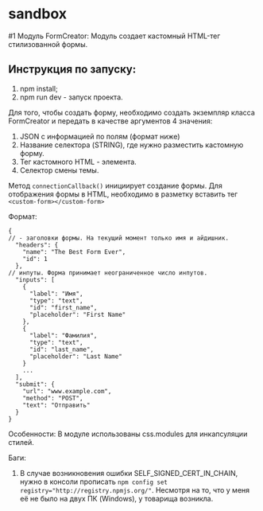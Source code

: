 # sandbox
 


#1 Модуль FormCreator: 
Модуль создает кастомный HTML-тег стилизованной формы. 

## Инструкция по запуску: 
1. npm install;
2. npm run dev - запуск проекта. 

Для того, чтобы создать форму, необходимо создать экземпляр класса FormCreator и передать в качестве аргументов 4 значения: 
1. JSON с информацией по полям (формат ниже)
2. Название селектора (STRING), где нужно разместить кастомную форму. 
3. Тег кастомного HTML - элемента.
4. Селектор смены темы. 

Метод ```connectionCallback()``` инициирует создание формы. 
Для отображения формы в HTML, необходимо в разметку вставить тег ```<custom-form></custom-form>```

Формат:
```
{
// - заголовки формы. На текущий момент только имя и айдишник. 
  "headers": {
    "name": "The Best Form Ever",
    "id": 1
  },
// инпуты. Форма принимает неограниченное число инпутов. 
  "inputs": [
    {
      "label": "Имя",
      "type": "text",
      "id": "first_name",
      "placeholder": "First Name"
    },
    {
      "label": "Фамилия",
      "type": "text",
      "id": "last_name",
      "placeholder": "Last Name"
    }
    ...
  ],
  "submit": {
    "url": "www.example.com",
    "method": "POST",
    "text": "Отправить"
  }
}
```
Особенности: В модуле использованы css.modules для инкапсуляции стилей. 


Баги: 
1. В случае возникновения ошибки SELF_SIGNED_CERT_IN_CHAIN, нужно в консоли прописать  ```npm config set registry="http://registry.npmjs.org/"```. Несмотря на то, что у меня её не было на двух ПК (Windows), у товарища возникла. 
